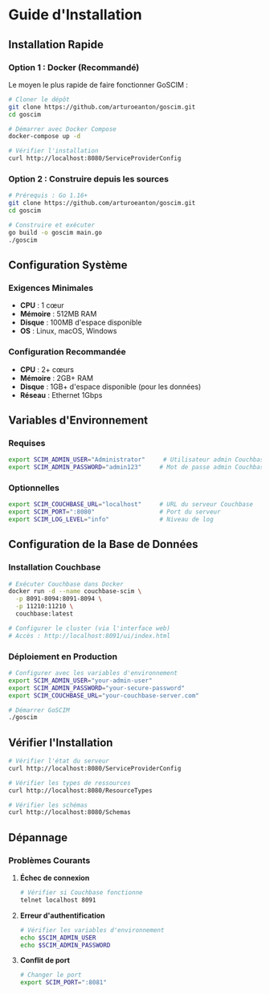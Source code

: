 # Guide d'Installation

## Installation Rapide

### Option 1 : Docker (Recommandé)

Le moyen le plus rapide de faire fonctionner GoSCIM :

```bash
# Cloner le dépôt
git clone https://github.com/arturoeanton/goscim.git
cd goscim

# Démarrer avec Docker Compose
docker-compose up -d

# Vérifier l'installation
curl http://localhost:8080/ServiceProviderConfig
```

### Option 2 : Construire depuis les sources

```bash
# Prérequis : Go 1.16+
git clone https://github.com/arturoeanton/goscim.git
cd goscim

# Construire et exécuter
go build -o goscim main.go
./goscim
```

## Configuration Système

### Exigences Minimales
- **CPU** : 1 cœur
- **Mémoire** : 512MB RAM
- **Disque** : 100MB d'espace disponible
- **OS** : Linux, macOS, Windows

### Configuration Recommandée
- **CPU** : 2+ cœurs
- **Mémoire** : 2GB+ RAM  
- **Disque** : 1GB+ d'espace disponible (pour les données)
- **Réseau** : Ethernet 1Gbps

## Variables d'Environnement

### Requises
```bash
export SCIM_ADMIN_USER="Administrator"     # Utilisateur admin Couchbase
export SCIM_ADMIN_PASSWORD="admin123"     # Mot de passe admin Couchbase
```

### Optionnelles
```bash
export SCIM_COUCHBASE_URL="localhost"     # URL du serveur Couchbase
export SCIM_PORT=":8080"                  # Port du serveur
export SCIM_LOG_LEVEL="info"              # Niveau de log
```

## Configuration de la Base de Données

### Installation Couchbase

```bash
# Exécuter Couchbase dans Docker
docker run -d --name couchbase-scim \
  -p 8091-8094:8091-8094 \
  -p 11210:11210 \
  couchbase:latest

# Configurer le cluster (via l'interface web)
# Accès : http://localhost:8091/ui/index.html
```

### Déploiement en Production

```bash
# Configurer avec les variables d'environnement
export SCIM_ADMIN_USER="your-admin-user"
export SCIM_ADMIN_PASSWORD="your-secure-password"
export SCIM_COUCHBASE_URL="your-couchbase-server.com"

# Démarrer GoSCIM
./goscim
```

## Vérifier l'Installation

```bash
# Vérifier l'état du serveur
curl http://localhost:8080/ServiceProviderConfig

# Vérifier les types de ressources
curl http://localhost:8080/ResourceTypes

# Vérifier les schémas
curl http://localhost:8080/Schemas
```

## Dépannage

### Problèmes Courants

1. **Échec de connexion**
   ```bash
   # Vérifier si Couchbase fonctionne
   telnet localhost 8091
   ```

2. **Erreur d'authentification**
   ```bash
   # Vérifier les variables d'environnement
   echo $SCIM_ADMIN_USER
   echo $SCIM_ADMIN_PASSWORD
   ```

3. **Conflit de port**
   ```bash
   # Changer le port
   export SCIM_PORT=":8081"
   ```